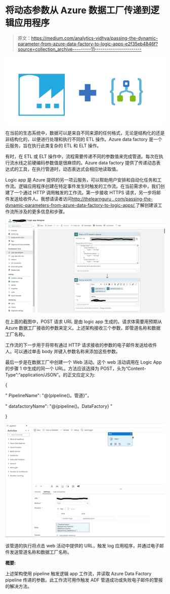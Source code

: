 # 将动态参数从 Azure 数据工厂传递到逻辑应用程序

> 原文：<https://medium.com/analytics-vidhya/passing-the-dynamic-parameter-from-azure-data-factory-to-logic-apps-e2f35eb4846f?source=collection_archive---------11----------------------->

![](img/1a3eaa1996c8060df69e4fe06858a3f5.png)

在当前的生态系统中，数据可以是来自不同来源的任何格式，无论是结构化的还是非结构化的，以便进行处理和执行不同的 ETL 操作。Azure data factory 是一个云服务，旨在执行此类复杂的 ETL 和 ELT 操作。

有时，在 ETL 或 ELT 操作中，流程需要传递不同的参数值来完成管道。每次在执行流水线之前硬编码参数值是很麻烦的。Azure data factory 提供了传递动态表达式的工具，在执行管道时，动态表达式会相应地读取值。

Logic app 是 Azure 提供的另一项云服务，可以帮助用户安排和自动化任务和工作流。逻辑应用程序创建在特定事件发生时触发的工作流。在当前需求中，我们创建了一个通过 HTTP 调用触发的工作流。第一步接收 HTTPS 请求，另一步将邮件发送给收件人。我想请读者访问[http://thelearnguru . com/passing-the-dynamic-parameters-from-azure-data-factory-to-logic-apps/](http://thelearnguru.com/passing-the-dynamic-parameters-from-azure-data-factory-to-logic-apps/),了解创建该工作流所涉及的更多信息和步骤。

![](img/212466bbe48f7de4eac7e82b17123e62.png)

在上面的截图中，POST 请求 URL 是由 logic app 生成的。请求体需要用预期从 Azure 数据工厂接收的参数来定义。上述架构接收三个参数，即管道名称和数据工厂名称。

工作流的下一步用于将带有通过 HTTP 请求接收的参数的电子邮件发送给收件人。可以通过单击 body 并键入参数名称来添加这些参数。

最后一步是在数据工厂中创建一个 Web 活动。这个 web 活动调用在 Logic App 的步骤 1 中生成的同一个 URL。方法应该选择为 POST，头为“Content-Type”:“application/JSON”。的正文应定义为:

{

" PipelineName": "@{pipeline()。管道}”，

" datafactoryName": "@{pipeline()。DataFactory} "

}

![](img/4ec35f5f33909e0f3afa2d05645fcab3.png)

该管道的执行将点击 web 活动中提供的 URL，触发 log 应用程序，并通过电子邮件发送管道名称和数据工厂名称。

**概要:**

上述架构使用 pipeline 触发逻辑 app 工作流，并读取 Azure Data Factory pipeline 传递的参数。此工作流可用作触发 ADF 管道成功或失败电子邮件的警报的解决方法。